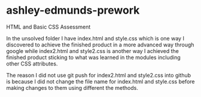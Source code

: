 # ashley-edmunds-prework
HTML and Basic CSS Assessment

In the unsolved folder I have index.html and style.css which is one way I discovered to achieve the finished product in a more advanced way through google while index2.html and style2.css is another way I achieved the finished product sticking to what was learned in the modules including other CSS attributes. 

The reason I did not use git push for index2.html and style2.css into github is because I did not change the file name for index.html and style.css before making changes to them using different the methods.
